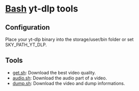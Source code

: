 # [Bash](../README.md) yt-dlp tools

## Configuration

Place your yt-dlp binary into the storage/user/bin folder or set SKY_PATH_YT_DLP.

## Tools

- [get.sh](get.sh): Download the best video quality.
- [audio.sh](audio.sh): Download the audio part of a video.
- [dump.sh](dump.sh): Download the video and dump informations.
